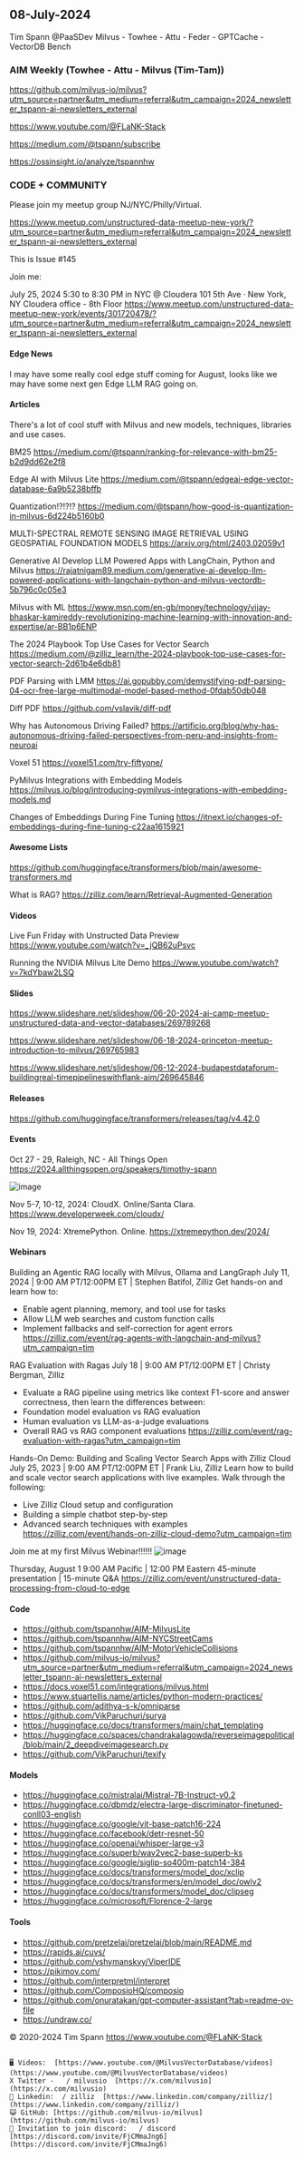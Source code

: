 ## 08-July-2024
Tim Spann @PaaSDev
Milvus - Towhee - Attu - Feder - GPTCache - VectorDB Bench

### AIM Weekly (Towhee - Attu - Milvus (Tim-Tam))

https://github.com/milvus-io/milvus?utm_source=partner&utm_medium=referral&utm_campaign=2024_newsletter_tspann-ai-newsletters_external

https://www.youtube.com/@FLaNK-Stack

https://medium.com/@tspann/subscribe

https://ossinsight.io/analyze/tspannhw


### CODE + COMMUNITY

Please join my meetup group NJ/NYC/Philly/Virtual. 

https://www.meetup.com/unstructured-data-meetup-new-york/?utm_source=partner&utm_medium=referral&utm_campaign=2024_newsletter_tspann-ai-newsletters_external

This is Issue #145

Join me:

July 25, 2024 5:30 to 8:30 PM in NYC @ Cloudera
101 5th Ave · New York, NY
Cloudera office - 8th Floor
https://www.meetup.com/unstructured-data-meetup-new-york/events/301720478/?utm_source=partner&utm_medium=referral&utm_campaign=2024_newsletter_tspann-ai-newsletters_external

#### Edge News

I may have some really cool edge stuff coming for August, looks like we may have some next gen Edge LLM RAG going on.



#### Articles

There's a lot of cool stuff with Milvus and new models, techniques, libraries and use cases.

BM25
https://medium.com/@tspann/ranking-for-relevance-with-bm25-b2d9dd62e2f8

Edge AI with Milvus Lite
https://medium.com/@tspann/edgeai-edge-vector-database-6a9b5238bffb

Quantization!?!?!?
https://medium.com/@tspann/how-good-is-quantization-in-milvus-6d224b5160b0

MULTI-SPECTRAL REMOTE SENSING IMAGE RETRIEVAL USING GEOSPATIAL FOUNDATION MODELS
https://arxiv.org/html/2403.02059v1

Generative AI Develop LLM Powered Apps with LangChain, Python and Milvus
https://rajatnigam89.medium.com/generative-ai-develop-llm-powered-applications-with-langchain-python-and-milvus-vectordb-5b796c0c05e3

Milvus with ML
https://www.msn.com/en-gb/money/technology/vijay-bhaskar-kamireddy-revolutionizing-machine-learning-with-innovation-and-expertise/ar-BB1p6ENP

The 2024 Playbook Top Use Cases for Vector Search
https://medium.com/@zilliz_learn/the-2024-playbook-top-use-cases-for-vector-search-2d61b4e6db81

PDF Parsing with LMM
https://ai.gopubby.com/demystifying-pdf-parsing-04-ocr-free-large-multimodal-model-based-method-0fdab50db048

Diff PDF
https://github.com/vslavik/diff-pdf

Why has Autonomous Driving Failed?
https://artificio.org/blog/why-has-autonomous-driving-failed-perspectives-from-peru-and-insights-from-neuroai

Voxel 51
https://voxel51.com/try-fiftyone/

PyMilvus Integrations with Embedding Models
https://milvus.io/blog/introducing-pymilvus-integrations-with-embedding-models.md

Changes of Embeddings During Fine Tuning
https://itnext.io/changes-of-embeddings-during-fine-tuning-c22aa1615921


#### Awesome Lists

https://github.com/huggingface/transformers/blob/main/awesome-transformers.md

What is RAG?
https://zilliz.com/learn/Retrieval-Augmented-Generation


#### Videos

Live Fun Friday with Unstructed Data Preview
https://www.youtube.com/watch?v=_jQB62uPsvc

Running the NVIDIA Milvus Lite Demo
https://www.youtube.com/watch?v=7kdYbaw2LSQ



#### Slides

https://www.slideshare.net/slideshow/06-20-2024-ai-camp-meetup-unstructured-data-and-vector-databases/269789268

https://www.slideshare.net/slideshow/06-18-2024-princeton-meetup-introduction-to-milvus/269765983

https://www.slideshare.net/slideshow/06-12-2024-budapestdataforum-buildingreal-timepipelineswithflank-aim/269645846


#### Releases

https://github.com/huggingface/transformers/releases/tag/v4.42.0


#### Events


Oct 27 - 29, Raleigh, NC - All Things Open
https://2024.allthingsopen.org/speakers/timothy-spann

![image](https://github.com/tspannhw/FLiPStackWeekly/assets/18673814/2aae6f12-713b-473a-8d6c-38ec969aa811)

Nov 5-7, 10-12, 2024:  CloudX.  Online/Santa Clara. https://www.developerweek.com/cloudx/

Nov 19, 2024: XtremePython. Online.
https://xtremepython.dev/2024/


#### Webinars

Building an Agentic RAG locally with Milvus, Ollama and LangGraph
July 11, 2024 | 9:00 AM PT/12:00PM ET | Stephen Batifol, Zilliz
Get hands-on and learn how to: 
* Enable agent planning, memory, and tool use for tasks
* Allow LLM web searches and custom function calls
* Implement fallbacks and self-correction for agent errors
https://zilliz.com/event/rag-agents-with-langchain-and-milvus?utm_campaign=tim

RAG Evaluation with Ragas
July 18 | 9:00 AM PT/12:00PM ET | Christy Bergman, Zilliz
* Evaluate a RAG pipeline using metrics like context F1-score and answer correctness, then learn the differences between:
* Foundation model evaluation vs RAG evaluation
* Human evaluation vs LLM-as-a-judge evaluations
* Overall RAG vs RAG component evaluations
https://zilliz.com/event/rag-evaluation-with-ragas?utm_campaign=tim

Hands-On Demo: Building and Scaling Vector Search Apps with Zilliz Cloud
July 25, 2023 | 9:00 AM PT/12:00PM ET | Frank Liu, Zilliz
Learn how to build and scale vector search applications with live examples. Walk through the following: 
* Live Zilliz Cloud setup and configuration
* Building a simple chatbot step-by-step
* Advanced search techniques with examples
https://zilliz.com/event/hands-on-zilliz-cloud-demo?utm_campaign=tim

Join me at my first Milvus Webinar!!!!!!
![image](https://github.com/tspannhw/FLiPStackWeekly/assets/18673814/7eee8aca-8810-41b6-aeef-2974fccf9f0c)

Thursday, August 1
9:00 AM Pacific | 12:00 PM Eastern
45-minute presentation | 15-minute Q&A
https://zilliz.com/event/unstructured-data-processing-from-cloud-to-edge



#### Code

* https://github.com/tspannhw/AIM-MilvusLite
* https://github.com/tspannhw/AIM-NYCStreetCams
* https://github.com/tspannhw/AIM-MotorVehicleCollisions
* https://github.com/milvus-io/milvus?utm_source=partner&utm_medium=referral&utm_campaign=2024_newsletter_tspann-ai-newsletters_external
* https://docs.voxel51.com/integrations/milvus.html
* https://www.stuartellis.name/articles/python-modern-practices/
* https://github.com/adithya-s-k/omniparse
* https://github.com/VikParuchuri/surya
* https://huggingface.co/docs/transformers/main/chat_templating
* https://huggingface.co/spaces/chandrakalagowda/reverseimagepolitical/blob/main/2_deepdiveimagesearch.py
* https://github.com/VikParuchuri/texify


#### Models

* https://huggingface.co/mistralai/Mistral-7B-Instruct-v0.2
* https://huggingface.co/dbmdz/electra-large-discriminator-finetuned-conll03-english
* https://huggingface.co/google/vit-base-patch16-224
* https://huggingface.co/facebook/detr-resnet-50
* https://huggingface.co/openai/whisper-large-v3
* https://huggingface.co/superb/wav2vec2-base-superb-ks
* https://huggingface.co/google/siglip-so400m-patch14-384
* https://huggingface.co/docs/transformers/model_doc/xclip
* https://huggingface.co/docs/transformers/en/model_doc/owlv2
* https://huggingface.co/docs/transformers/model_doc/clipseg
* https://huggingface.co/microsoft/Florence-2-large


  
#### Tools

* https://github.com/pretzelai/pretzelai/blob/main/README.md
* https://rapids.ai/cuvs/
* https://github.com/vshymanskyy/ViperIDE
* https://pikimov.com/
* https://github.com/interpretml/interpret
* https://github.com/ComposioHQ/composio
* https://github.com/onuratakan/gpt-computer-assistant?tab=readme-ov-file
* https://undraw.co/

  

&copy; 2020-2024 Tim Spann  https://www.youtube.com/@FLaNK-Stack


~~~~~~~~~~~~~~~ CONNECT ~~~~~~~~~~~~~~~

🖥️ Videos:  [https://www.youtube.com/@MilvusVectorDatabase/videos](https://www.youtube.com/@MilvusVectorDatabase/videos)
X Twitter -   / milvusio  [https://x.com/milvusio](https://x.com/milvusio)
🔗 Linkedin:  / zilliz  [https://www.linkedin.com/company/zilliz/](https://www.linkedin.com/company/zilliz/)
😺 GitHub: [https://github.com/milvus-io/milvus](https://github.com/milvus-io/milvus)
🦾 Invitation to join discord:   / discord  [https://discord.com/invite/FjCMmaJng6](https://discord.com/invite/FjCMmaJng6)
